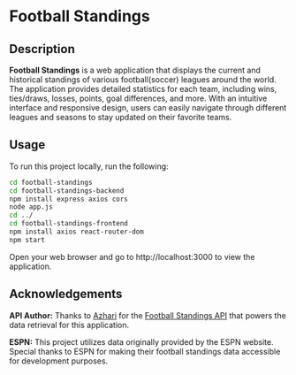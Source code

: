 # Football Standings

## Description

**Football Standings** is a web application that displays the current and historical standings of various football(soccer) leagues around the world. The application provides detailed statistics for each team, including wins, ties/draws, losses, points, goal differences, and more. With an intuitive interface and responsive design, users can easily navigate through different leagues and seasons to stay updated on their favorite teams.

## Usage

To run this project locally, run the following:


   ```bash
   cd football-standings
   cd football-standings-backend
   npm install express axios cors
   node app.js
   cd ../
   cd football-standings-frontend
   npm install axios react-router-dom
   npm start
```
Open your web browser and go to http://localhost:3000 to view the application.

## Acknowledgements
**API Author:** Thanks to [Azhari](https://github.com/azharimm) for the [Football Standings API](https://github.com/azharimm/football-standings-api.git) that powers the data retrieval for this application.

**ESPN:** This project utilizes data originally provided by the ESPN website. Special thanks to ESPN for making their football standings data accessible for development purposes.

